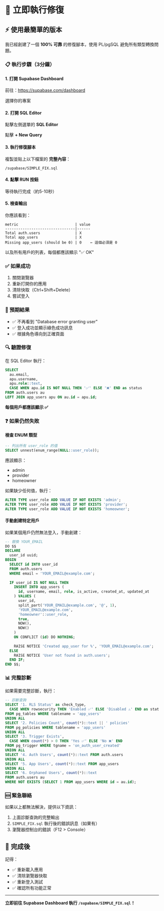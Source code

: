 # 🚀 立即執行修復

## ⚡ 使用最簡單的版本

我已經創建了一個 **100% 可靠** 的修復腳本，使用 PL/pgSQL 避免所有類型轉換問題。

### 📋 執行步驟（3分鐘）

#### 1. 打開 Supabase Dashboard

前往：https://supabase.com/dashboard

選擇你的專案

#### 2. 打開 SQL Editor

點擊左側選單的 **SQL Editor**

點擊 **+ New Query**

#### 3. 執行修復腳本

複製並貼上以下檔案的 **完整內容**：

```
/supabase/SIMPLE_FIX.sql
```

#### 4. 點擊 RUN 按鈕

等待執行完成（約5-10秒）

#### 5. 檢查輸出

你應該看到：

```
metric                          | value
--------------------------------|------
Total auth.users                | X
Total app_users                 | X
Missing app_users (should be 0) | 0    ← 這個必須是 0
```

以及所有用戶的列表，每個都應該顯示 "✅ OK"

### ✅ 如果成功

1. 關閉瀏覽器
2. 重新打開你的應用
3. 清除快取（Ctrl+Shift+Delete）
4. 嘗試登入

### 🎯 預期結果

- ✅ 不再看到 "Database error granting user"
- ✅ 登入成功並顯示綠色成功訊息
- ✅ 根據角色導向到正確頁面

### 🔍 驗證修復

在 SQL Editor 執行：

```sql
SELECT 
  au.email,
  apu.username,
  apu.role::text,
  CASE WHEN apu.id IS NOT NULL THEN '✅' ELSE '❌' END as status
FROM auth.users au
LEFT JOIN app_users apu ON au.id = apu.id;
```

**每個用戶都應該顯示 ✅**

### ❓ 如果仍然失敗

#### 檢查 ENUM 類型

```sql
-- 列出所有 user_role 的值
SELECT unnest(enum_range(NULL::user_role));
```

應該顯示：
- admin
- provider  
- homeowner

如果缺少任何值，執行：

```sql
ALTER TYPE user_role ADD VALUE IF NOT EXISTS 'admin';
ALTER TYPE user_role ADD VALUE IF NOT EXISTS 'provider';
ALTER TYPE user_role ADD VALUE IF NOT EXISTS 'homeowner';
```

#### 手動創建特定用戶

如果某個用戶仍然無法登入，手動創建：

```sql
-- 替換 YOUR_EMAIL
DO $$
DECLARE
  user_id uuid;
BEGIN
  SELECT id INTO user_id 
  FROM auth.users 
  WHERE email = 'YOUR_EMAIL@example.com';
  
  IF user_id IS NOT NULL THEN
    INSERT INTO app_users (
      id, username, email, role, is_active, created_at, updated_at
    ) VALUES (
      user_id,
      split_part('YOUR_EMAIL@example.com', '@', 1),
      'YOUR_EMAIL@example.com',
      'homeowner'::user_role,
      true,
      NOW(),
      NOW()
    )
    ON CONFLICT (id) DO NOTHING;
    
    RAISE NOTICE 'Created app_user for %', 'YOUR_EMAIL@example.com';
  ELSE
    RAISE NOTICE 'User not found in auth.users';
  END IF;
END $$;
```

### 📊 完整診斷

如果需要完整診斷，執行：

```sql
-- 診斷查詢
SELECT '1. RLS Status' as check_type, 
  CASE WHEN rowsecurity THEN 'Enabled ✅' ELSE 'Disabled ⚠️' END as status
FROM pg_tables WHERE tablename = 'app_users'
UNION ALL
SELECT '2. Policies Count', count(*)::text || ' policies'
FROM pg_policies WHERE tablename = 'app_users'
UNION ALL
SELECT '3. Trigger Exists', 
  CASE WHEN count(*) > 0 THEN 'Yes ✅' ELSE 'No ❌' END
FROM pg_trigger WHERE tgname = 'on_auth_user_created'
UNION ALL
SELECT '4. Auth Users', count(*)::text FROM auth.users
UNION ALL
SELECT '5. App Users', count(*)::text FROM app_users
UNION ALL
SELECT '6. Orphaned Users', count(*)::text
FROM auth.users au 
WHERE NOT EXISTS (SELECT 1 FROM app_users WHERE id = au.id);
```

### 🆘 緊急聯絡

如果以上都無法解決，提供以下資訊：

1. 上面診斷查詢的完整輸出
2. `SIMPLE_FIX.sql` 執行後的錯誤訊息（如果有）
3. 瀏覽器控制台的錯誤（F12 > Console）

## 🎉 完成後

記得：
- ✅ 重新載入應用
- ✅ 清除瀏覽器快取
- ✅ 重新登入測試
- ✅ 確認所有功能正常

---

**立即前往 Supabase Dashboard 執行 `/supabase/SIMPLE_FIX.sql`！**
